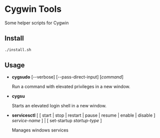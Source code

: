 # Cygwin Tools

Some helper scripts for Cygwin

## Install

```bash
./install.sh
```

## Usage

* **cygsudo** [--verbose] [--pass-direct-input] [*command*]

	Run a command with elevated privileges in a new window.

* **cygsu**

	Starts an elevated login shell in a new window.

* **servicesctl** [ [ start | stop | restart | pause | resume | enable | disable ] *service-name* ] | [ set-startup *startup-type* ]

	Manages windows services
